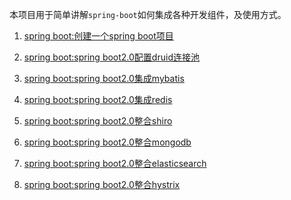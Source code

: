 本项目用于简单讲解`spring-boot`如何集成各种开发组件，及使用方式。

1. [spring boot:创建一个spring boot项目](https://github.com/a252937166/spring-boot-demo/wiki/spring-boot:%E5%88%9B%E5%BB%BA%E4%B8%80%E4%B8%AAspring-boot%E9%A1%B9%E7%9B%AE)

2. [spring boot:spring boot2.0配置druid连接池
](https://github.com/a252937166/spring-boot-demo/wiki/spring-boot:spring-boot2.0%E9%85%8D%E7%BD%AEdruid%E8%BF%9E%E6%8E%A5%E6%B1%A0)

3. [spring boot:spring boot2.0集成mybatis
](https://github.com/a252937166/spring-boot-demo/wiki/spring-boot:spring-boot2.0%E9%9B%86%E6%88%90mybatis)

4. [spring boot:spring boot2.0集成redis](https://github.com/a252937166/spring-boot-demo/wiki/spring-boot:spring-boot2.0%E9%9B%86%E6%88%90redis)

5. [spring boot:spring boot2.0整合shiro](https://github.com/a252937166/spring-boot-demo/wiki/spring-boot:spring-boot2.0%E6%95%B4%E5%90%88shiro)

6. [spring boot:spring boot2.0整合mongodb](https://github.com/a252937166/spring-boot-demo/wiki/spring-boot:spring-boot2.0%E6%95%B4%E5%90%88mongodb)

7. [spring boot:spring boot2.0整合elasticsearch](https://github.com/a252937166/lesson/wiki/Java%E5%AD%A6%E4%B9%A0%E8%B7%AF%E7%BA%BF(%E4%B9%9D)%E2%80%94%E2%80%94Java%E9%9B%86%E6%88%90elasticsearch)

8. [spring boot:spring boot2.0整合hystrix](https://github.com/a252937166/spring-boot-hystrix-demo)